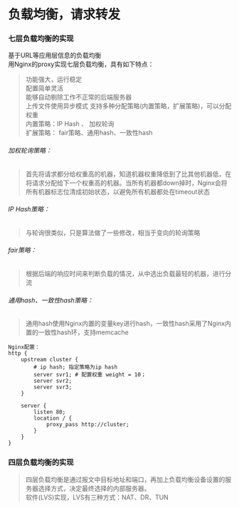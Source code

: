 # 负载均衡，请求转发

### 七层负载均衡的实现
基于URL等应用层信息的负载均衡  
用Nginx的proxy实现七层负载均衡，具有如下特点：
>功能强大，运行稳定  
配置简单灵活  
能够自动剔除工作不正常的后端服务器  
上传文件使用异步模式 
支持多种分配策略(内置策略，扩展策略)，可以分配权重  
内置策略：IP Hash 、 加权轮询  
扩展策略： fair策略、通用hash、一致性hash


###### 加权轮询策略：
>首先将请求都分给权重高的机器，知道机器权重降低到了比其他机器低，在将请求分配给下一个权重高的机器。当所有机器都down掉时，Nginx会将所有机器标志位清成初始状态，以避免所有机器都处在timeout状态

###### IP Hash策略：
>与轮询很类似，只是算法做了一些修改，相当于变向的轮询策略

###### fair策略：
>根据后端的响应时间来判断负载的情况，从中选出负载最轻的机器，进行分流

###### 通用hash、一致性hash策略：
>通用hash使用Nginx内置的变量key进行hash，一致性hash采用了Nginx内置的一致性hash环，支持memcache

``` 
Nginx配置：
http {
    upstream cluster {
        # ip hash; 指定策略为ip hash
        server svr1; # 配置权重 weight = 10；
        server svr2;
        server svr3;
    }
    
    server {
        listen 80;
        location / {
            proxy_pass http://cluster;
        }
    }
}
```

### 四层负载均衡的实现
>四层负载均衡是通过报文中目标地址和端口，再加上负载均衡设备设置的服务器选择方式，决定最终选择的内部服务器。  
软件(LVS)实现，LVS有三种方式：NAT、DR、TUN  
